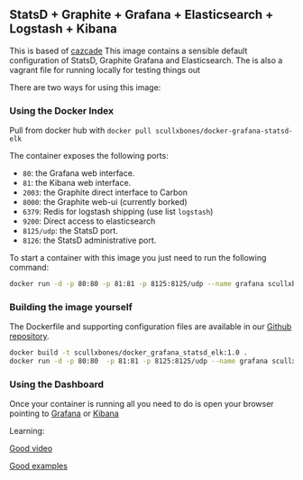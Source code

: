 StatsD + Graphite + Grafana + Elasticsearch + Logstash + Kibana
---------------------------------------------------------------
This is based of [cazcade](https://registry.hub.docker.com/u/cazcade/docker-grafana-graphite/dockerfile/)
This image contains a sensible default configuration of StatsD, Graphite Grafana and Elasticsearch.
The is also a vagrant file for running locally for testing things out

There are two ways for using this image:


### Using the Docker Index ###

Pull from docker hub with `docker pull scullxbones/docker-grafana-statsd-elk`

The container exposes the following ports:

- `80`: the Grafana web interface.
- `81`: the Kibana web interface.
- `2003`: the Graphite direct interface to Carbon
- `8000`: the Graphite web-ui (currently borked)
- `6379`: Redis for logstash shipping (use list `logstash`)
- `9200`: Direct access to elasticsearch
- `8125/udp`: the StatsD port.
- `8126`: the StatsD administrative port.

To start a container with this image you just need to run the following command:

```bash
docker run -d -p 80:80 -p 81:81 -p 8125:8125/udp --name grafana scullxbones/docker_grafana_statsd_elk
```

### Building the image yourself ###

The Dockerfile and supporting configuration files are available in our [Github repository](https://github.com/scullxbones/docker_grafana_statsd_elk).

```bash
docker build -t scullxbones/docker_grafana_statsd_elk:1.0 .
docker run -d -p 80:80  -p 81:81 -p 8125:8125/udp --name grafana scullxbones/docker_grafana_statsd_elk
```

### Using the Dashboard ###

Once your container is running all you need to do is open your browser pointing to [Grafana](http://localhost/) or [Kibana](http://localhost:81/)

Learning:

[Good video](http://grafana.org/blog/2014/05/25/monitorama-video-and-update.html)

[Good examples](http://play.grafana.org/)
